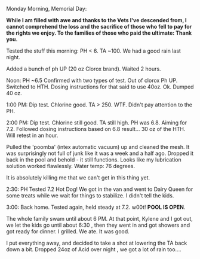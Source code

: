 Monday Morning, Memorial Day:

**While I am filled with awe and thanks to the Vets I've descended from, I cannot comprehend the loss and the
 sacrifice of those who fell to pay for the rights we enjoy. To the families of those who paid the ultimate: Thank
  you.**
  
Tested the stuff this morning: PH < 6. TA ~100. We had a good rain last night.

Added a bunch of ph UP (20 oz Clorox brand). Waited 2 hours.

Noon: PH ~6.5 Confirmed with two types of test. Out of clorox Ph UP. Switched to HTH.
Dosing instructions for that said to use 40oz. Ok. Dumped 40 oz.

1:00 PM: Dip test. Chlorine good. TA > 250. WTF. Didn't pay attention to the PH.

2:00 PM: Dip test. Chlorine still good. TA still high. PH was 6.8. Aiming for 7.2. Followed dosing instructions based
 on 6.8 result... 30 oz of the HTH. Will retest in an hour.
 
Pulled the 'poomba' (intex automatic vacuum) up and cleaned the mesh. It was surprisingly not full of junk like it
 was a week and a half ago. Dropped it back in the pool and behold - it still functions. Looks like my lubrication
  solution worked flawlessly. Water temp: 76 degrees.
  
It is absolutely killing me that we can't get in this thing yet.

2:30: PH Tested 7.2 Hot Dog! We got in the van and went to Dairy Queen for some treats while we wait for things to
 stabilize. I didn't tell the kids.
 
3:00: Back home. Tested again, held steady at 7.2. w00t! **POOL IS OPEN**.

The whole family swam until about 6 PM. At that point, Kylene and I got out, we let the kids go until about 6:30
, then they went in and got showers and got ready for dinner. I grilled. We ate. It was good.

I put everything away, and decided to take a shot at lowering the TA back down a bit. Dropped 24oz of Acid over night
, we got a lot of rain too....